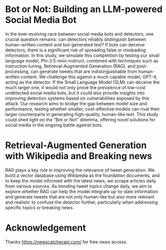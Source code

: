 # Bot or Not: Building an LLM-powered Social Media Bot

In the ever-evolving race between social media bots and detectors, one crucial question remains: can detectors reliably distinguish between human-written content and bot-generated text? If bots can deceive detectors, there is a significant risk of spreading false or misleading information. In this study, we simulate this competition by testing our small language model, Phi-3.5-mini-instruct, combined with techniques such as instruction tuning, Retrieval-Augmented Generation (RAG), and post-processing, can generate tweets that are indistinguishable from human-written content. We challenge this against a much capable model, GPT-4, acting as the detector. If the Small Language Model (SLM) can deceive the much larger one, it would not only prove the prevalence of low-cost undetected social media bots, but it could also provide insights into improving detection systems based on vulnerabilities exposed by this attack. Our research aims to bridge the gap between model size and performance, testing whether smaller, cost-effective models can rival their larger counterparts in generating high-quality, human-like text. This study could shed light on the “Bot or Not” dilemma, offering novel solutions for social media in the ongoing battle against bots.

# Retrieval-Augmented Generation with Wikipedia and Breaking news

RAG plays a key role in improving the relevance of tweet generation. We build a vector database using Wikipedia as the foundation documents, and to keep the model informed with the latest news, we scrape articles daily from various sources. As trending tweet topics change daily, we aim to explore whether RAG can help the model integrate up-to-date information and generate tweets that are not only human-like but also more relevant and realistic to confuse the detector further, particularly when addressing specific topics or breaking news.

# Acknowledgement
Thanks https://newscatcherapi.com/ for free news access.
